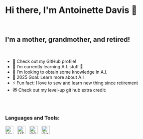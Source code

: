 # Hi there, I'm Antoinette Davis 👋 

<br />

## I'm a mother, grandmother, and retired!

<br />

- 🔭 Check out my GitHub profile!
- 🌱 I’m currently learning A.I. stuff 🤣
- 👯 I’m looking to obtain some knowledge in A.I.
- 🥅 2025 Goal: Learn more about A.I
- ⚡ Fun fact: I love to sew and learn new thing since retirement 
- 😻 Check out my level-up git hub extra credit: 

<br />
<br />

### Languages and Tools:

<img align="left" alt="Visual Studio Code" width="26px" src="https://cdn.jsdelivr.net/gh/devicons/devicon/icons/vscode/vscode-original.svg" style="padding-right:10px;" />

<img align="left" alt="HTML5" width="26px" src="https://cdn.jsdelivr.net/gh/devicons/devicon/icons/html5/html5-original.svg" style="padding-right:10px;" />

<img align="left" alt="CSS3" width="26px" src="https://cdn.jsdelivr.net/gh/devicons/devicon/icons/css3/css3-original.svg" style="padding-right:10px;" />

<img align="left" alt="GitHub" width="26px" src="https://user-images.githubusercontent.com/3369400/139448065-39a229ba-4b06-434b-bc67-616e2ed80c8f.png" style="padding-right:10px;" />